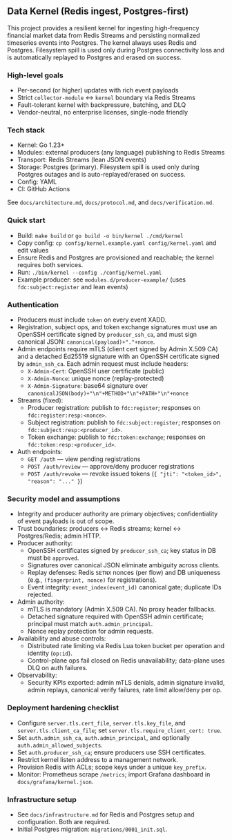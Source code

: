 ## Data Kernel (Redis ingest, Postgres-first)

This project provides a resilient kernel for ingesting high-frequency financial market data from Redis Streams and persisting normalized timeseries events into Postgres. The kernel always uses Redis and Postgres. Filesystem spill is used only during Postgres connectivity loss and is automatically replayed to Postgres and erased on success.

### High-level goals
- Per-second (or higher) updates with rich event payloads
- Strict `collector-module` ↔ `kernel` boundary via Redis Streams
- Fault-tolerant kernel with backpressure, batching, and DLQ
- Vendor-neutral, no enterprise licenses, single-node friendly

### Tech stack
- Kernel: Go 1.23+
- Modules: external producers (any language) publishing to Redis Streams
- Transport: Redis Streams (lean JSON events)
- Storage: Postgres (primary). Filesystem spill is used only during Postgres outages and is auto-replayed/erased on success.
- Config: YAML
- CI: GitHub Actions

See `docs/architecture.md`, `docs/protocol.md`, and `docs/verification.md`.

### Quick start
- Build: `make build` or `go build -o bin/kernel ./cmd/kernel`
- Copy config: `cp config/kernel.example.yaml config/kernel.yaml` and edit values
- Ensure Redis and Postgres are provisioned and reachable; the kernel requires both services.
- Run: `./bin/kernel --config ./config/kernel.yaml`
- Example producer: see `modules.d/producer-example/` (uses `fdc:subject:register` and lean events)

### Authentication
- Producers must include `token` on every event XADD.
- Registration, subject ops, and token exchange signatures must use an OpenSSH certificate signed by `producer_ssh_ca`, and must sign canonical JSON: `canonical(payload)+"."+nonce`.
- Admin endpoints require mTLS (client cert signed by Admin X.509 CA) and a detached Ed25519 signature with an OpenSSH certificate signed by `admin_ssh_ca`. Each admin request must include headers:
  - `X-Admin-Cert`: OpenSSH user certificate (public)
  - `X-Admin-Nonce`: unique nonce (replay-protected)
  - `X-Admin-Signature`: base64 signature over `canonicalJSON(body)+"\n"+METHOD+"\n"+PATH+"\n"+nonce`
- Streams (fixed):
  - Producer registration: publish to `fdc:register`; responses on `fdc:register:resp:<nonce>`.
  - Subject registration: publish to `fdc:subject:register`; responses on `fdc:subject:resp:<producer_id>`.
  - Token exchange: publish to `fdc:token:exchange`; responses on `fdc:token:resp:<producer_id>`.
- Auth endpoints:
  - `GET /auth` — view pending registrations
  - `POST /auth/review` — approve/deny producer registrations
  - `POST /auth/revoke` — revoke issued tokens (`{ "jti": "<token_id>", "reason": "..." }`)

### Security model and assumptions
- Integrity and producer authority are primary objectives; confidentiality of event payloads is out of scope.
- Trust boundaries: producers ↔ Redis streams; kernel ↔ Postgres/Redis; admin HTTP.
- Producer authority:
  - OpenSSH certificates signed by `producer_ssh_ca`; key status in DB must be `approved`.
  - Signatures over canonical JSON eliminate ambiguity across clients.
  - Replay defenses: Redis `SETNX` nonces (per flow) and DB uniqueness (e.g., `(fingerprint, nonce)` for registrations).
  - Event integrity: `event_index(event_id)` canonical gate; duplicate IDs rejected.
- Admin authority:
  - mTLS is mandatory (Admin X.509 CA). No proxy header fallbacks.
  - Detached signature required with OpenSSH admin certificate; principal must match `auth.admin_principal`.
  - Nonce replay protection for admin requests.
- Availability and abuse controls:
  - Distributed rate limiting via Redis Lua token bucket per operation and identity (`op:id`).
  - Control-plane ops fail closed on Redis unavailability; data-plane uses DLQ on auth failures.
- Observability:
  - Security KPIs exported: admin mTLS denials, admin signature invalid, admin replays, canonical verify failures, rate limit allow/deny per op.

### Deployment hardening checklist
- Configure `server.tls.cert_file`, `server.tls.key_file`, and `server.tls.client_ca_file`; set `server.tls.require_client_cert: true`.
- Set `auth.admin_ssh_ca`, `auth.admin_principal`, and optionally `auth.admin_allowed_subjects`.
- Set `auth.producer_ssh_ca`; ensure producers use SSH certificates.
- Restrict kernel listen address to a management network.
- Provision Redis with ACLs; scope keys under a unique `key_prefix`.
- Monitor: Prometheus scrape `/metrics`; import Grafana dashboard in `docs/grafana/kernel.json`.

### Infrastructure setup
- See `docs/infrastructure.md` for Redis and Postgres setup and configuration. Both are required.
- Initial Postgres migration: `migrations/0001_init.sql`.

